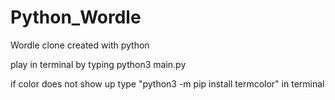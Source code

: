 # Python_Wordle

Wordle clone created with python

play in terminal by typing python3 main.py

if color does not show up type "python3 -m pip install termcolor" in terminal
